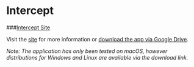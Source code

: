 # Intercept

###[Intercept Site](https://connorwyatt.github.io/Intercept/)

Visit the [site](https://connorwyatt.github.io/Intercept/) for more information or [download the app via Google Drive](https://drive.google.com/open?id=0Bz0vO0I2O7rtZDZHRHNEUTJHeXc).

*Note: The application has only been tested on macOS, however distributions for Windows and Linux are available via the download link.*
